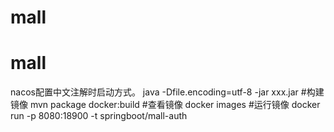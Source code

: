 # mall
# mall
nacos配置中文注解时启动方式。
java -Dfile.encoding=utf-8 -jar xxx.jar
#构建镜像
mvn package docker:build
#查看镜像
docker images
#运行镜像
docker run -p 8080:18900 -t springboot/mall-auth

